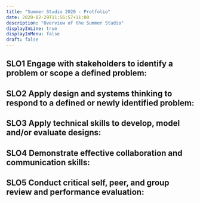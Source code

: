 ```yaml
---
title: "Summer Studio 2020 - Protfolio"
date: 2020-02-29T11:56:57+11:00
description: "Overview of the Summer Studio"
displayInLine: true
displayInMenu: false
draft: false
---
```


## SLO1 Engage with stakeholders to identify a problem or scope a defined problem:


## SLO2 Apply design and systems thinking to respond to a defined or newly identified problem:


## SLO3 Apply technical skills to develop, model and/or evaluate designs:


## SLO4 Demonstrate effective collaboration and communication skills:


## SLO5 Conduct critical self, peer, and group review and performance evaluation: